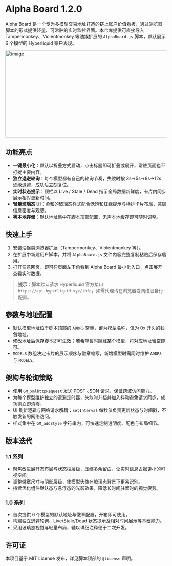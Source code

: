 # Alpha Board 1.2.0

Alpha Board 是一个专为多模型交易地址打造的链上账户价值看板，通过浏览器脚本的形式提供轻量、可常驻的实时监控界面。本仓库提供可直接导入 Tampermonkey、Violentmonkey 等油猴扩展的 `AlphaBoard.js` 脚本，默认展示 6 个模型的 Hyperliquid 账户表现。

<img width="1092" height="272" alt="image" src="https://github.com/user-attachments/assets/97037c32-a24f-47ed-a133-659375dc2d2a" />

## 功能亮点

- **一键最小化**：默认以折叠方式启动，点击标题即可折叠或展开，常驻页面也不打扰主要内容。
- **独立退避轮询**：每个模型都有自己的轮询节奏，失败时按 3s→5s→8s→12s 逐级退避，成功后立刻复位。
- **实时状态提示**：顶栏以 Live / Stale / Dead 指示全局数据新鲜度，卡片内同步展示相对更新时间。
- **轻量玻璃态 UI**：柔和的玻璃态样式配合低饱和红绿提示与横排卡片布局，兼顾信息密度与观感。
- **零本地存储**：默认地址集中在脚本顶部配置，无需本地缓存即可随时调整。

## 快速上手

1. 安装油猴类浏览器扩展（Tampermonkey、Violentmonkey 等）。
2. 在扩展中新建用户脚本，并将 `AlphaBoard.js` 文件内容完整复制粘贴后保存启用。
3. 打开任意网页，即可在页面左下角看到 Alpha Board 最小化入口，点击展开查看实时数据。

> **提示**：脚本默认请求 Hyperliquid 官方接口 `https://api.hyperliquid.xyz/info`，如需代理请在浏览器或网络层自行配置。

## 参数与地址配置

- 默认模型地址位于脚本顶部的 `ADDRS` 常量，键为模型名称，值为 0x 开头的钱包地址。
- 修改地址后保存脚本即可生效；若希望暂时隐藏某个模型，将对应地址留空即可。
- `MODELS` 数组决定卡片的展示顺序与徽章缩写，新增模型时需同时维护 `ADDRS` 与 `MODELS`。

## 架构与轮询策略

- 使用 `GM_xmlhttpRequest` 发送 POST JSON 请求，保证跨域访问能力。
- 为每个模型维护独立的退避定时器，失败时升档并加入抖动避免请求同步，成功则立即清零。
- UI 刷新逻辑与网络请求解耦：`setInterval` 每秒仅负责更新状态与时间戳，不触发新的网络访问。
- 样式集中在 `GM_addStyle` 字符串内，可快速定制透明度、配色与布局细节。

## 版本迭代

### 1.1 系列
- 聚焦改进展开态布局与状态栏层级，压缩多余留白，让实时信息占据更小的可视空间。
- 调整徽章尺寸与阴影层级，使模型头像在玻璃态背景下更易识别。
- 持续优化组件默认态与悬浮态的光影效果，降低长时间驻留时的视觉疲劳。

### 1.0 系列
- 首次提供 6 个模型的默认地址与徽章配置，开箱即可使用。
- 构建独立退避轮询、Live/Stale/Dead 状态提示及相对时间展示等基础能力。
- 采用玻璃态视觉与轻量布局，辅以详细注释便于二次开发。

## 许可证

本项目基于 MIT License 发布，详见脚本顶部的 `@license` 声明。
